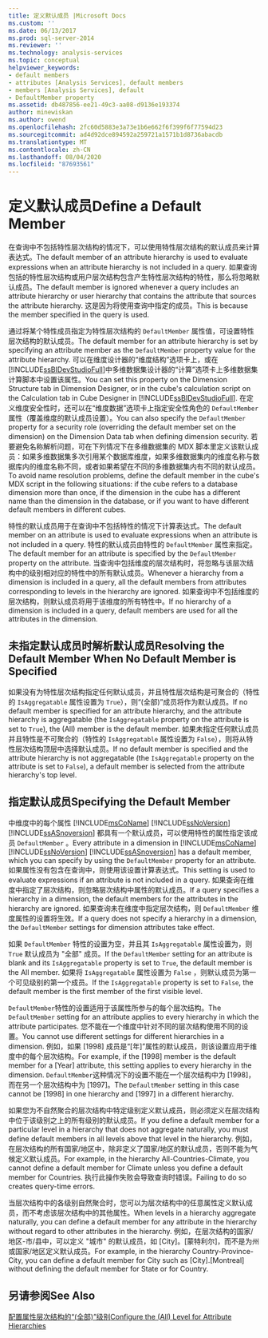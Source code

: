 ```yaml
---
title: 定义默认成员 |Microsoft Docs
ms.custom: ''
ms.date: 06/13/2017
ms.prod: sql-server-2014
ms.reviewer: ''
ms.technology: analysis-services
ms.topic: conceptual
helpviewer_keywords:
- default members
- attributes [Analysis Services], default members
- members [Analysis Services], default
- DefaultMember property
ms.assetid: db487856-ee21-49c3-aa08-d9136e193374
author: minewiskan
ms.author: owend
ms.openlocfilehash: 2fc60d5883e3a73e1b6e662f6f399f6f77594d23
ms.sourcegitcommit: ad4d92dce894592a259721a1571b1d8736abacdb
ms.translationtype: MT
ms.contentlocale: zh-CN
ms.lasthandoff: 08/04/2020
ms.locfileid: "87693561"
---
```

# <a name="define-a-default-member"></a><span data-ttu-id="7acfd-102">定义默认成员</span><span class="sxs-lookup"><span data-stu-id="7acfd-102">Define a Default Member</span></span>
  <span data-ttu-id="7acfd-103">在查询中不包括特性层次结构的情况下，可以使用特性层次结构的默认成员来计算表达式。</span><span class="sxs-lookup"><span data-stu-id="7acfd-103">The default member of an attribute hierarchy is used to evaluate expressions when an attribute hierarchy is not included in a query.</span></span> <span data-ttu-id="7acfd-104">如果查询包括的特性层次结构或用户层次结构包含产生特性层次结构的特性，那么将忽略默认成员。</span><span class="sxs-lookup"><span data-stu-id="7acfd-104">The default member is ignored whenever a query includes an attribute hierarchy or user hierarchy that contains the attribute that sources the attribute hierarchy.</span></span> <span data-ttu-id="7acfd-105">这是因为将使用查询中指定的成员。</span><span class="sxs-lookup"><span data-stu-id="7acfd-105">This is because the member specified in the query is used.</span></span>  
  
 <span data-ttu-id="7acfd-106">通过将某个特性成员指定为特性层次结构的 `DefaultMember` 属性值，可设置特性层次结构的默认成员。</span><span class="sxs-lookup"><span data-stu-id="7acfd-106">The default member for an attribute hierarchy is set by specifying an attribute member as the `DefaultMember` property value for the attribute hierarchy.</span></span> <span data-ttu-id="7acfd-107">可以在维度设计器的“维度结构”选项卡上，或在 [!INCLUDE[ssBIDevStudioFull](../../includes/ssbidevstudiofull-md.md)]中多维数据集设计器的“计算”选项卡上多维数据集计算脚本中设置该属性。</span><span class="sxs-lookup"><span data-stu-id="7acfd-107">You can set this property on the Dimension Structure tab in Dimension Designer, or in the cube's calculation script on the Calculation tab in Cube Designer in [!INCLUDE[ssBIDevStudioFull](../../includes/ssbidevstudiofull-md.md)].</span></span> <span data-ttu-id="7acfd-108">在定义维度安全性时，还可以在“维度数据”选项卡上指定安全性角色的 `DefaultMember` 属性（覆盖维度的默认成员设置）。</span><span class="sxs-lookup"><span data-stu-id="7acfd-108">You can also specify the `DefaultMember` property for a security role (overriding the default member set on the dimension) on the Dimension Data tab when defining dimension security.</span></span> <span data-ttu-id="7acfd-109">若要避免名称解析问题，可在下列情况下在多维数据集的 MDX 脚本里定义该默认成员：如果多维数据集多次引用某个数据库维度，如果多维数据集内的维度名称与数据库内的维度名称不同，或者如果希望在不同的多维数据集内有不同的默认成员。</span><span class="sxs-lookup"><span data-stu-id="7acfd-109">To avoid name resolution problems, define the default member in the cube's MDX script in the following situations: if the cube refers to a database dimension more than once, if the dimension in the cube has a different name than the dimension in the database, or if you want to have different default members in different cubes.</span></span>  
  
 <span data-ttu-id="7acfd-110">特性的默认成员用于在查询中不包括特性的情况下计算表达式。</span><span class="sxs-lookup"><span data-stu-id="7acfd-110">The default member on an attribute is used to evaluate expressions when an attribute is not included in a query.</span></span> <span data-ttu-id="7acfd-111">特性的默认成员由特性的 `DefaultMember` 属性来指定。</span><span class="sxs-lookup"><span data-stu-id="7acfd-111">The default member for an attribute is specified by the `DefaultMember` property on the attribute.</span></span> <span data-ttu-id="7acfd-112">当查询中包括维度的层次结构时，将忽略与该层次结构中的级别相对应的特性中的所有默认成员。</span><span class="sxs-lookup"><span data-stu-id="7acfd-112">Whenever a hierarchy from a dimension is included in a query, all the default members from attributes corresponding to levels in the hierarchy are ignored.</span></span> <span data-ttu-id="7acfd-113">如果查询中不包括维度的层次结构，则默认成员将用于该维度的所有特性中。</span><span class="sxs-lookup"><span data-stu-id="7acfd-113">If no hierarchy of a dimension is included in a query, default members are used for all the attributes in the dimension.</span></span>  
  
## <a name="resolving-the-default-member-when-no-default-member-is-specified"></a><span data-ttu-id="7acfd-114">未指定默认成员时解析默认成员</span><span class="sxs-lookup"><span data-stu-id="7acfd-114">Resolving the Default Member When No Default Member is Specified</span></span>  
 <span data-ttu-id="7acfd-115">如果没有为特性层次结构指定任何默认成员，并且特性层次结构是可聚合的（特性的 `IsAggregatable` 属性设置为 `True`），则“(全部)”成员将作为默认成员。</span><span class="sxs-lookup"><span data-stu-id="7acfd-115">If no default member is specified for an attribute hierarchy, and the attribute hierarchy is aggregatable (the `IsAggregatable` property on the attribute is set to `True`), the (All) member is the default member.</span></span> <span data-ttu-id="7acfd-116">如果未指定任何默认成员并且特性是不可聚合的（特性的 `IsAggregatable` 属性设置为 `False`），则将从特性层次结构顶层中选择默认成员。</span><span class="sxs-lookup"><span data-stu-id="7acfd-116">If no default member is specified and the attribute hierarchy is not aggregatable (the `IsAggregatable` property on the attribute is set to `False`), a default member is selected from the attribute hierarchy's top level.</span></span>  
  
## <a name="specifying-the-default-member"></a><span data-ttu-id="7acfd-117">指定默认成员</span><span class="sxs-lookup"><span data-stu-id="7acfd-117">Specifying the Default Member</span></span>  
 <span data-ttu-id="7acfd-118">中维度中的每个属性 [!INCLUDE[msCoName](../../includes/msconame-md.md)] [!INCLUDE[ssNoVersion](../../includes/ssnoversion-md.md)] [!INCLUDE[ssASnoversion](../../includes/ssasnoversion-md.md)] 都具有一个默认成员，可以使用特性的属性指定该成员 `DefaultMember` 。</span><span class="sxs-lookup"><span data-stu-id="7acfd-118">Every attribute in a dimension in [!INCLUDE[msCoName](../../includes/msconame-md.md)] [!INCLUDE[ssNoVersion](../../includes/ssnoversion-md.md)] [!INCLUDE[ssASnoversion](../../includes/ssasnoversion-md.md)] has a default member, which you can specify by using the `DefaultMember` property for an attribute.</span></span> <span data-ttu-id="7acfd-119">如果属性没有包含在查询中，则使用该设置计算表达式。</span><span class="sxs-lookup"><span data-stu-id="7acfd-119">This setting is used to evaluate expressions if an attribute is not included in a query.</span></span> <span data-ttu-id="7acfd-120">如果查询在维度中指定了层次结构，则忽略层次结构中属性的默认成员。</span><span class="sxs-lookup"><span data-stu-id="7acfd-120">If a query specifies a hierarchy in a dimension, the default members for the attributes in the hierarchy are ignored.</span></span> <span data-ttu-id="7acfd-121">如果查询未在维度中指定层次结构，则 `DefaultMember` 维度属性的设置将生效。</span><span class="sxs-lookup"><span data-stu-id="7acfd-121">If a query does not specify a hierarchy in a dimension, the `DefaultMember` settings for dimension attributes take effect.</span></span>  
  
 <span data-ttu-id="7acfd-122">如果 `DefaultMember` 特性的设置为空，并且其 `IsAggregatable` 属性设置为，则 `True` 默认成员为 "全部" 成员。</span><span class="sxs-lookup"><span data-stu-id="7acfd-122">If the `DefaultMember` setting for an attribute is blank and its `IsAggregatable` property is set to `True`, the default member is the All member.</span></span> <span data-ttu-id="7acfd-123">如果将 `IsAggregatable` 属性设置为 `False` ，则默认成员为第一个可见级别的第一个成员。</span><span class="sxs-lookup"><span data-stu-id="7acfd-123">If the `IsAggregatable` property is set to `False`, the default member is the first member of the first visible level.</span></span>  
  
 <span data-ttu-id="7acfd-124">`DefaultMember`特性的设置适用于该属性所参与的每个层次结构。</span><span class="sxs-lookup"><span data-stu-id="7acfd-124">The `DefaultMember` setting for an attribute applies to every hierarchy in which the attribute participates.</span></span> <span data-ttu-id="7acfd-125">您不能在一个维度中针对不同的层次结构使用不同的设置。</span><span class="sxs-lookup"><span data-stu-id="7acfd-125">You cannot use different settings for different hierarchies in a dimension.</span></span> <span data-ttu-id="7acfd-126">例如，如果 [1998] 成员是“[年]”属性的默认成员，则该设置应用于维度中的每个层次结构。</span><span class="sxs-lookup"><span data-stu-id="7acfd-126">For example, if the [1998] member is the default member for a [Year] attribute, this setting applies to every hierarchy in the dimension.</span></span> <span data-ttu-id="7acfd-127">`DefaultMember`这种情况下的设置不能在一个层次结构中为 [1998]，而在另一个层次结构中为 [1997]。</span><span class="sxs-lookup"><span data-stu-id="7acfd-127">The `DefaultMember` setting in this case cannot be [1998] in one hierarchy and [1997] in a different hierarchy.</span></span>  
  
 <span data-ttu-id="7acfd-128">如果您为不自然聚合的层次结构中特定级别定义默认成员，则必须定义在层次结构中位于该级别之上的所有级别的默认成员。</span><span class="sxs-lookup"><span data-stu-id="7acfd-128">If you define a default member for a particular level in a hierarchy that does not aggregate naturally, you must define default members in all levels above that level in the hierarchy.</span></span> <span data-ttu-id="7acfd-129">例如，在层次结构的所有国家/地区中，除非定义了国家/地区的默认成员，否则不能为气候定义默认成员。</span><span class="sxs-lookup"><span data-stu-id="7acfd-129">For example, in the hierarchy All-Countries-Climate, you cannot define a default member for Climate unless you define a default member for Countries.</span></span> <span data-ttu-id="7acfd-130">执行此操作失败会导致查询时错误。</span><span class="sxs-lookup"><span data-stu-id="7acfd-130">Failing to do so creates query-time errors.</span></span>  
  
 <span data-ttu-id="7acfd-131">当层次结构中的各级别自然聚合时，您可以为层次结构中的任意属性定义默认成员，而不考虑该层次结构中的其他属性。</span><span class="sxs-lookup"><span data-stu-id="7acfd-131">When levels in a hierarchy aggregate naturally, you can define a default member for any attribute in the hierarchy without regard to other attributes in the hierarchy.</span></span> <span data-ttu-id="7acfd-132">例如，在层次结构的国家/地区-市/县中，可以定义 "城市" 的默认成员，如 [City]。[蒙特利尔]，而不是为州或国家/地区定义默认成员。</span><span class="sxs-lookup"><span data-stu-id="7acfd-132">For example, in the hierarchy Country-Province-City, you can define a default member for City such as [City].[Montreal] without defining the default member for State or for Country.</span></span>  
  
## <a name="see-also"></a><span data-ttu-id="7acfd-133">另请参阅</span><span class="sxs-lookup"><span data-stu-id="7acfd-133">See Also</span></span>  
 [<span data-ttu-id="7acfd-134">配置属性层次结构的“(全部)”级别</span><span class="sxs-lookup"><span data-stu-id="7acfd-134">Configure the &#40;All&#41; Level for Attribute Hierarchies</span></span>](database-dimensions-configure-the-all-level-for-attribute-hierarchies.md)  
  
  
